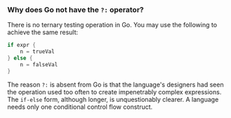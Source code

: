 ### Why does Go not have the `?:` operator?

There is no ternary testing operation in Go. You may use the following to achieve the same result:

```go
if expr {
    n = trueVal
} else {
    n = falseVal
}
```

The reason `?:` is absent from Go is that the language's designers had seen the operation used too often to create impenetrably complex expressions. The `if-else` form, although longer, is unquestionably clearer. A language needs only one conditional control flow construct.